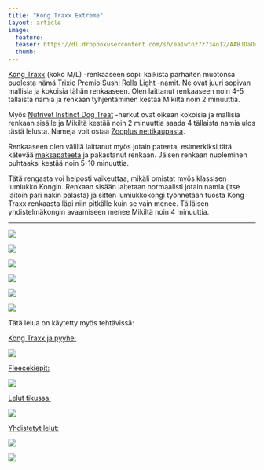 ```yaml
---
title: "Kong Traxx Extreme"
layout: article
image:
  feature:
  teaser: https://dl.dropboxusercontent.com/sh/ea1wtnz7z734o12/AABJDaO4VjgjMBqWRpm6A28ka/aktivointilelut/kongit/DSC34392-245px.jpg
  thumb:
---
```


[Kong Traxx](http://clk.tradedoubler.com/click?p(210840)a(2526211)g(19927404)url(http://www.zooplus.fi/shop/koirat/lelut/aktivointilelut/aktivointi/326683)) (koko M/L) -renkaaseen sopii kaikista parhaiten muotonsa puolesta nämä [Trixie Premio Sushi Rolls Light](http://clk.tradedoubler.com/click?p(210840)a(2526211)g(19927404)url(http://www.zooplus.fi/shop/koirat/luut/kala_puruherkut/202203)) -namit. Ne ovat juuri sopivan mallisia ja kokoisia tähän renkaaseen. Olen laittanut renkaaseen noin 4-5 tällaista namia ja renkaan tyhjentäminen kestää Mikiltä noin 2 minuuttia.

Myös [Nutrivet Instinct Dog Treat](http://clk.tradedoubler.com/click?p(210840)a(2526211)g(19927404)url(http://www.zooplus.fi/shop/koirat/luut/nutrivet)) -herkut ovat oikean kokoisia ja mallisia renkaan sisälle ja Mikiltä kestää noin 2 minuuttia saada 4 tällaista namia ulos tästä lelusta. Nameja voit ostaa [Zooplus nettikaupasta](http://clk.tradedoubler.com/click?p(210840)a(2526211)g(19927404)).

Renkaaseen olen välillä laittanut myös jotain pateeta, esimerkiksi tätä kätevää [maksapateeta](http://clk.tradedoubler.com/click?p(210840)a(2526211)g(19927404)url(http://www.zooplus.fi/shop/koirat/luut/pikkuherkut/puruherkut/198443)) ja pakastanut renkaan. Jäisen renkaan nuoleminen puhtaaksi kestää noin 5-10 minuuttia.

Tätä rengasta voi helposti vaikeuttaa, mikäli omistat myös klassisen lumiukko Kongin. Renkaan sisään laitetaan normaalisti jotain namia (itse laitoin pari nakin palasta) ja sitten lumiukkokongi työnnetään tuosta Kong Traxx renkaasta läpi niin pitkälle kuin se vain menee. Tälläisen yhdistelmäkongin avaamiseen menee Mikiltä noin 4 minuuttia.

---

[![](https://dl.dropboxusercontent.com/sh/ea1wtnz7z734o12/AADym-qigc0vB8CcuTkeEz06a/aktivointilelut/kongit/DSC34392-800px.jpg)](https://dl.dropboxusercontent.com/sh/ea1wtnz7z734o12/AADf3DjnWn5JwEkNIy1s7KUia/aktivointilelut/kongit/DSC34392.jpg)

[![](https://dl.dropboxusercontent.com/sh/ea1wtnz7z734o12/AACu9FxxeKLPrfaUIIPVBTZFa/aktivointilelut/kongit/DSC34394-800px.jpg)](https://dl.dropboxusercontent.com/sh/ea1wtnz7z734o12/AACOs-TRZwKjnHUkKThzCiuka/aktivointilelut/kongit/DSC34394.jpg)

[![](https://dl.dropboxusercontent.com/sh/ea1wtnz7z734o12/AAA53fq1Xi0Wukp89UhjvsDua/aktivointilelut/kongit/DSC30218_2-800px.jpg)](https://dl.dropboxusercontent.com/sh/ea1wtnz7z734o12/AAB1yEeD9Z8lP6cGA_qPR7qca/aktivointilelut/kongit/DSC30218_2.jpg)

[![](https://dl.dropboxusercontent.com/sh/ea1wtnz7z734o12/AABAz3kRlsaEFTMmSNT6H7RAa/aktivointilelut/kongit/DSC30333-800px.jpg)](https://dl.dropboxusercontent.com/sh/ea1wtnz7z734o12/AAAmAdt7HqSHPUaqak1bXcMQa/aktivointilelut/kongit/DSC30333.jpg)

[![](https://dl.dropboxusercontent.com/sh/ea1wtnz7z734o12/AADGVCRfeWZibTsaXdgT16Ooa/aktivointilelut/kongit/DSC30289-800px.jpg)](https://dl.dropboxusercontent.com/sh/ea1wtnz7z734o12/AABVly_wbykszgnGpuPmz8W7a/aktivointilelut/kongit/DSC30289.jpg)

[![](https://dl.dropboxusercontent.com/sh/ea1wtnz7z734o12/AACEWUqjDG9bIHE2YQ-jqWOpa/aktivointilelut/kongit/DSC30282-800px.jpg)](https://dl.dropboxusercontent.com/sh/ea1wtnz7z734o12/AADq16JEDe1yiIwIx9IF4ylca/aktivointilelut/kongit/DSC30282.jpg)

Tätä lelua on käytetty myös tehtävissä:

[Kong Traxx ja pyyhe:](/aktivointi/kong-traxx-ja-pyyhe/)

[![](https://dl.dropboxusercontent.com/sh/ea1wtnz7z734o12/AADE-txlKM-zMtbe0Dg3DFaoa/aktivointi/kong-traxx-ja-pyyhe/DSC57081-800px.jpg)](/aktivointi/kong-traxx-ja-pyyhe/)

[Fleecekiepit:](/aktivointi/fleecekiepit/)

[![](https://dl.dropboxusercontent.com/sh/ea1wtnz7z734o12/AAD3-pPBBv4bmldatbgMzZj8a/aktivointi/fleecekiepit/DS06648-800px.jpg)](/aktivointi/fleecekiepit/)

[Lelut tikussa:](/aktivointi/lelut-tikussa/)

[![](https://dl.dropboxusercontent.com/sh/ea1wtnz7z734o12/AADKJKsDBn_QIru8kDvuUbO5a/aktivointi/lelut-tikussa/DS07913-800px.jpg)](/aktivointi/lelut-tikussa/)

[Yhdistetyt lelut:](/aktivointilelut/yhdistetyt-lelut/)

[![](https://dl.dropboxusercontent.com/sh/ea1wtnz7z734o12/AACNRPAizIA9or6AtcYVWA8Ja/aktivointilelut/muut/DS11210-800px.jpg)](/aktivointilelut/yhdistetyt-lelut/)

[![](https://dl.dropboxusercontent.com/sh/ea1wtnz7z734o12/AADVdyKh5IiXBOlvKuKfkuwna/aktivointilelut/muut/DS11052-800px.jpg)](/aktivointilelut/yhdistetyt-lelut/)

